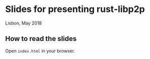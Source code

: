 # Slides for presenting rust-libp2p

Lisbon, May 2018

## How to read the slides

Open `index.html` in your browser.
